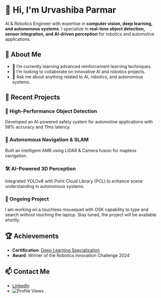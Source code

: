 # 👋 Hi, I'm Urvashiba Parmar  

AI & Robotics Engineer with expertise in **computer vision, deep learning, and autonomous systems**. I specialize in **real-time object detection, sensor integration, and AI-driven perception** for robotics and automotive applications.

## 🚀 About Me
- 🌱 I’m currently learning advanced reinforcement learning techniques.
- 👯 I’m looking to collaborate on innovative AI and robotics projects.
- 💬 Ask me about anything related to AI, robotics, and autonomous systems.

## 📂 Recent Projects
### 🚗 High-Performance Object Detection
Developed an AI-powered safety system for automotive applications with 98% accuracy and 11ms latency.

### 🤖 Autonomous Navigation & SLAM
Built an intelligent AMR using LiDAR & Camera fusion for mapless navigation.

### 🛠️ AI-Powered 3D Perception
Integrated YOLOv8 with Point Cloud Library (PCL) to enhance scene understanding in autonomous systems.

### 🔧 Ongoing Project
I am working on a touchless mousepad with OSK capability to type and search without touching the laptop. Stay tuned, the project will be available shortly.

## 🏆 Achievements
- **Certification**: [Deep Learning Specialization](https://www.coursera.org/specializations/deep-learning)
- **Award**: Winner of the Robotics Innovation Challenge 2024

## 📫 Contact Me
- [LinkedIn](https://linkedin.com/in/urvashiba-parmar)
- ![Profile Views](https://komarev.com/ghpvc/?username=urvashiba&color=ff69b4)
